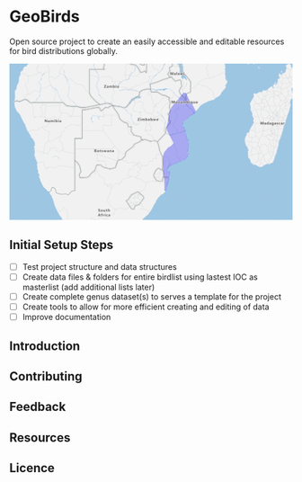 # GeoBirds

Open source project to create an easily accessible and editable resources for bird distributions globally.

![Sample of data](assets/images/sample.png)

## Initial Setup Steps

- [ ] Test project structure and data structures
- [ ] Create data files & folders for entire birdlist using lastest IOC as masterlist (add additional lists later)
- [ ] Create complete genus dataset(s) to serves a template for the project
- [ ] Create tools to allow for more efficient creating and editing of data
- [ ] Improve documentation

## Introduction

## Contributing

## Feedback

## Resources

## Licence
